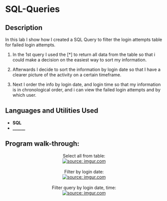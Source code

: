 # 

<h1>SQL-Queries</h1>


<h2>Description</h2>
In this lab I show how I created a SQL Query to filter the login attempts table for failed login attempts.  

1. In the 1st query I used the [*] to return all data from the table so that i could make a decision on the easiest way to sort my information. 

2. Afterwards I decide to sort the information by login date so that I have a clearer picture of the activity on a certain timeframe.

3. Next I order the info by login date, and login time so that my information is in chronological order, and i can view the failed login attempts and by which user. 



<h2>Languages and Utilities Used</h2>

- <b>SQL</b> 
- <b>______</b>


<h2>Program walk-through:</h2>

<p align="center">
Select all from table: <br/>
<a href="https://imgur.com/YTcJCG9"><img src="https://i.imgur.com/YTcJCG9.png" title="source: imgur.com" /></a><br />
<br />
Filter by login date:  <br/>
<a href="https://imgur.com/rAzngss"><img src="https://i.imgur.com/rAzngss.png" title="source: imgur.com" /></a>
<br />
<br />
Filter query by login date, time: <br/>
<a href="https://imgur.com/bw8SPvw"><img src="https://i.imgur.com/bw8SPvw.png" title="source: imgur.com" /></a>
<br />
<br />

  


</p>

<!--
 ```diff
- text in red
+ text in green
! text in orange
# text in gray
@@ text in purple (and bold)@@
```
--!>
